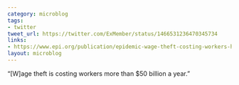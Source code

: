 ```yaml
---
category: microblog
tags:
- twitter
tweet_url: https://twitter.com/ExMember/status/1466531236470345734
links:
- https://www.epi.org/publication/epidemic-wage-theft-costing-workers-hundreds/
layout: microblog
---
```

“[W]age theft is costing workers more than $50 billion a year.”
